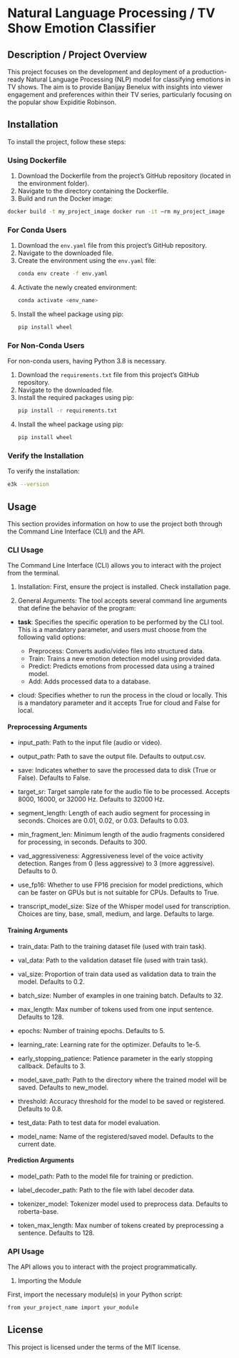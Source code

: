 # Natural Language Processing / TV Show Emotion Classifier

## Description / Project Overview 

This project focuses on the development and deployment of a production-ready Natural Language Processing (NLP) model for classifying emotions in TV shows. The aim is to provide Banijay Benelux with insights into viewer engagement and preferences within their TV series, particularly focusing on the popular show Expiditie Robinson.

## Installation

To install the project, follow these steps:

### Using Dockerfile

1. Download the Dockerfile from the project’s GitHub repository (located in the environment folder).
2. Navigate to the directory containing the Dockerfile.
3. Build and run the Docker image: 
 ```bash
docker build -t my_project_image docker run -it –rm my_project_image
 ```
### For Conda Users

1. Download the `env.yaml` file from this project’s GitHub repository.
2. Navigate to the downloaded file.
3. Create the environment using the `env.yaml` file:
    ```bash
    conda env create -f env.yaml
    ```
4. Activate the newly created environment:
    ```bash
    conda activate <env_name>
    ```
5. Install the wheel package using pip:
    ```bash
    pip install wheel
    ```

### For Non-Conda Users

For non-conda users, having Python 3.8 is necessary.

1. Download the `requirements.txt` file from this project’s GitHub repository.
2. Navigate to the downloaded file.
3. Install the required packages using pip:
    ```bash
    pip install -r requirements.txt
    ```
4. Install the wheel package using pip:
    ```bash
    pip install wheel
    ```


### Verify the Installation

To verify the installation:
```bash
e3k --version
```

## Usage 

This section provides information on how to use the project both through the Command Line Interface (CLI) and the API.

### CLI Usage

The Command Line Interface (CLI) allows you to interact with the project from the terminal.

1. Installation: First, ensure the project is installed. Check installation page.

1. General Arguments: The tool accepts several command line arguments that define the behavior of the program:

- **task**: Specifies the specific operation to be performed by the CLI tool. This is a mandatory parameter, and users must choose from the following valid options:

  - Preprocess: Converts audio/video files into structured data.
  - Train: Trains a new emotion detection model using provided data.
  - Predict: Predicts emotions from processed data using a trained model.
  - Add: Adds processed data to a database.

- cloud: Specifies whether to run the process in the cloud or locally. This is a mandatory parameter and it accepts True for cloud and False for local.

#### Preprocessing Arguments

- input_path: Path to the input file (audio or video).

- output_path: Path to save the output file. Defaults to output.csv.

- save: Indicates whether to save the processed data to disk (True or False). Defaults to False.

- target_sr: Target sample rate for the audio file to be processed. Accepts 8000, 16000, or 32000 Hz. Defaults to 32000 Hz.

- segment_length: Length of each audio segment for processing in seconds. Choices are 0.01, 0.02, or 0.03. Defaults to 0.03.

- min_fragment_len: Minimum length of the audio fragments considered for processing, in seconds. Defaults to 300.

- vad_aggressiveness: Aggressiveness level of the voice activity detection. Ranges from 0 (less aggressive) to 3 (more aggressive). Defaults to 0.

- use_fp16: Whether to use FP16 precision for model predictions, which can be faster on GPUs but is not suitable for CPUs. Defaults to True.

- transcript_model_size: Size of the Whisper model used for transcription. Choices are tiny, base, small, medium, and large. Defaults to large.

#### Training Arguments

- train_data: Path to the training dataset file (used with train task).

- val_data: Path to the validation dataset file (used with train task).

- val_size: Proportion of train data used as validation data to train the model. Defaults to 0.2.

- batch_size: Number of examples in one training batch. Defaults to 32.

- max_length: Max number of tokens used from one input sentence. Defaults to 128.

- epochs: Number of training epochs. Defaults to 5.

- learning_rate: Learning rate for the optimizer. Defaults to 1e-5.

- early_stopping_patience: Patience parameter in the early stopping callback. Defaults to 3.

- model_save_path: Path to the directory where the trained model will be saved. Defaults to new_model.

- threshold: Accuracy threshold for the model to be saved or registered. Defaults to 0.8.

- test_data: Path to test data for model evaluation.

- model_name: Name of the registered/saved model. Defaults to the current date.
  
#### Prediction Arguments 

- model_path: Path to the model file for training or prediction.

- label_decoder_path: Path to the file with label decoder data.

- tokenizer_model: Tokenizer model used to preprocess data. Defaults to roberta-base.

- token_max_length: Max number of tokens created by preprocessing a sentence. Defaults to 128.

### API Usage

The API allows you to interact with the project programmatically.

1. Importing the Module

First, import the necessary module(s) in your Python script:
 ```bash
from your_project_name import your_module
 ```
## License
This project is licensed under the terms of the MIT license.